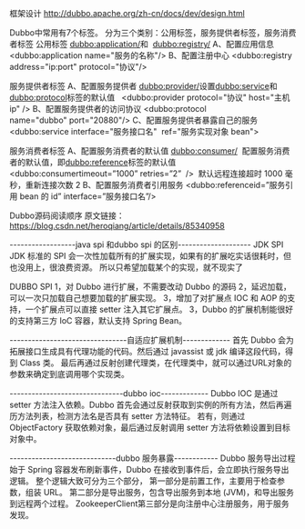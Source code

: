 框架设计
http://dubbo.apache.org/zh-cn/docs/dev/design.html

Dubbo中常用有7个标签。
分为三个类别：公用标签，服务提供者标签，服务消费者标签
公用标签
<dubbo:application/>和  <dubbo:registry/>
A、配置应用信息
<dubbo:application name="服务的名称"/>
B、配置注册中心
<dubbo:registry address="ip:port" protocol="协议"/>

服务提供者标签
A、配置服务提供者
<dubbo:provider/>设置<dubbo:service>和<dubbo:protocol>标签的默认值  
<dubbo:provider protocol="协议" host="主机 ip" />
B、配置服务提供者的访问协议
<dubbo:protocol name="dubbo" port="20880"/>
C、配置服务提供者暴露自己的服务
<dubbo:service interface="服务接口名"  ref="服务实现对象 bean">

服务消费者标签
A、配置服务消费者的默认值
<dubbo:consumer/>  配置服务消费者的默认值，即<dubbo:reference>标签的默认值
<dubbo:consumertimeout=”1000” retries=”2”  />  默认远程连接超时 1000 毫秒，重新连接次数 2
B、配置服务消费者引用服务
<dubbo:referenceid=”服务引用 bean 的 id” interface=”服务接口名”/>

Dubbo源码阅读顺序
原文链接：https://blog.csdn.net/heroqiang/article/details/85340958

------------------java spi 和dubbo spi 的区别--------------------
JDK SPI
JDK 标准的 SPI 会一次性加载所有的扩展实现，如果有的扩展吃实话很耗时，但
也没用上，很浪费资源。
所以只希望加载某个的实现，就不现实了

DUBBO SPI
1，对 Dubbo 进行扩展，不需要改动 Dubbo 的源码
2，延迟加载，可以一次只加载自己想要加载的扩展实现。
3，增加了对扩展点 IOC 和 AOP 的支持，一个扩展点可以直接 setter 注入其它扩展点。
3，Dubbo 的扩展机制能很好的支持第三方 IoC 容器，默认支持 Spring Bean。

--------------------------------自适应扩展机制-------------
首先 Dubbo 会为拓展接口生成具有代理功能的代码。然后通过 javassist 或 jdk 编译这段代码，得到 Class 类。
最后再通过反射创建代理类，在代理类中，就可以通过URL对象的参数来确定到底调用哪个实现类。

-------------------------------dubbo ioc-------------
Dubbo IOC 是通过 setter 方法注入依赖。Dubbo 首先会通过反射获取到实例的所有方法，然后再遍历方法列表，检测方法名是否具有 setter 方法特征。
若有，则通过 ObjectFactory 获取依赖对象，最后通过反射调用 setter 方法将依赖设置到目标对象中。

-----------------------------dubbo 服务暴露------------
Dubbo 服务导出过程始于 Spring 容器发布刷新事件，Dubbo 在接收到事件后，会立即执行服务导出逻辑。
整个逻辑大致可分为三个部分，
第一部分是前置工作，主要用于检查参数，组装 URL。
第二部分是导出服务，包含导出服务到本地 (JVM)，和导出服务到远程两个过程。
ZookeeperClient第三部分是向注册中心注册服务，用于服务发现。
